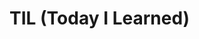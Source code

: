# TIL (Today I Learned)

<!-- ## 왜 하지?

> **인생 회고**를 하기 위한 **인생 로깅**

살면서(개발을 하면서, 공부를 하면서, 책을 보면서, 스타트업에 참여하면서) 배운건 많은 것 같은데, 정리를 안 해놓으니 내가 지금까지 뭘 배웠는지 명확하게 알 수가 없다. 당시에는 뼈저리게 느끼지만 시간이 지나면 잊혀지다 보니, **특정 부분에 있어서는 성장이 더딘 것이 느껴질 때가 있다.** (특정 부분에 대해 실수를 반복할 때 → 역량 부족)

**같은 실수를 반복하지 않고 계속해서 성장해나가려면 "인생 회고"가 필요하다고 생각한다.**

**매일 무언가로 부터 배운(느낀) 내용을 기록하고, 기록한 내용으로** **한두달에 한 번 "인생 회고"를 하려고 한다.**  
이를 위해 요즘 많이들 하는 `Today I Learned`(줄여서 `TIL`)을 시작한다.

## 뭘 기록하지?

> 일단 다 기록하자! 아직 뭐가 중요하고 중요하지 않은지 구별할 수가 없다.

분야에 상관없이 배운 내용 전체

- 생활하면서 배운 내용
- 회사에서 배운 내용
- 개발하면서 배운 내용
- 공부하면서 배운 내용
- 책 보면서 배운 내용

## 어떻게 기록하지?

(가능하다면 매일) Markdown 파일로 작성하여 GitHub Repository에 Push한다. -->
